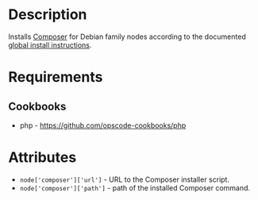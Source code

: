 Description
===========

Installs [Composer](http://getcomposer.org/) for Debian family nodes according to the documented [global install instructions](http://getcomposer.org/doc/00-intro.md#globally).

Requirements
============

Cookbooks
---------

* php - https://github.com/opscode-cookbooks/php

Attributes
==========

* `node['composer']['url']` - URL to the Composer installer script.
* `node['composer']['path']` - path of the installed Composer command.